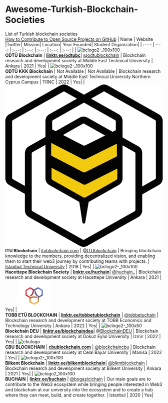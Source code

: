 # Awesome-Turkish-Blockchain-Societies

List of Turkish blockchain societies  
[How to Contribute to Open Source Projects on GitHub](https://www.youtube.com/watch?v=waEb2c9NDL8)
| Name | Website |Twitter| Mission| Location| Year Founded| Student Organization|
| :---: | :---: | :---: | :---: | :---: | :---: | :---: |
| ![bclogo2-_100x100](https://user-images.githubusercontent.com/11755605/199741508-8a4b006f-0220-438d-8339-c5f2258bc814.jpg) </br> **ODTÜ Blockchain** | **[linktr.ee/odtubc](https://linktr.ee/odtubc)**| [@odtublockchain](https://twitter.com/odtublockchain) | Blockchain research and development society at Middle East Technical University | Ankara | 2021 | Yes|
| ![bclogo2-_100x100](https://user-images.githubusercontent.com/32202283/199755139-5f67ae7b-24f9-40ac-a017-9af2dcd92a2d.png) </br> **ODTÜ KKK Blockchain** | Not Available | Not Available | Blockchain research and development society at Middle East Technical University Northern Cyprus Campus | TRNC | 2022 | Yes|
| ![bclogo2-_100x100](https://raw.githubusercontent.com/itublockchain/NFT/main/logo-notext.png) </br> **ITU Blockchain** | [itublockchain.com](https://itublockchain.com) | [@ITUblockchain](https://twitter.com/ITUblockchain) | Bringing blockchain knowledge to the members, providing decentralized vision, and enabling them to start their web3 journey by contributing teams with projects. | [Istanbul Technical University](https://itu.edu.tr/) | 2018 | Yes|
| ![bclogo2-_100x100](https://pbs.twimg.com/profile_images/1512876742742052868/Gjvsijh0_400x400.jpg) </br> **Hacettepe Blockchain Society** | **[linktr.ee/huchain](https://linktr.ee/huchain)**| [@huchain\_](https://twitter.com/huchain_) | Blockchain research and development society at Hacettepe University | Ankara | 2021 | Yes|
| ![tobbetubclogo_100x100](https://raw.githubusercontent.com/cagrigit-hub/images/main/rsz_1logo__strole.png) </br> **TOBB ETÜ BLOCKCHAIN** | **[linktr.ee/tobbetublockchain](https://linktr.ee/tobbetublockchain)** | [@tobbetuchain](https://twitter.com/TobbEtuChain?t=3jUuSShqpKujdZ4kWTgBHA&s=09) | Blockchain research and development society at TOBB Economics and Technology University | Ankara | 2022 | Yes|
| ![bclogo2-_100x50](https://avatars.githubusercontent.com/u/103267178?s=200&v=4) </br> **Blockchain DEU** | **[linktr.ee/blockchaindeu](https://linktr.ee/blockchaindeu)**| [@BlockchainDEU](https://twitter.com/blockchainDEU) | Blockchain research and development society at Dokuz Eylul University | Izmir | 2022 | Yes|
| ![cbulogo](https://pbs.twimg.com/profile_images/1579077283813462018/2bPhv0S3_400x400.png) </br> **CBU BLOCKCHAIN** | **[cbublockchain.com](https://www.cbublockchain.com)** | [@blockchaincbu](https://twitter.com/blockchaincbu) | Blockchain research and development society at Celal Bayar University |  Manisa | 2022 | Yes|
| ![bclogo2-_100x100](https://user-images.githubusercontent.com/83167949/199788445-8a417221-b49c-4bb6-ac8d-a6c75a7691ff.png) </br> **Bilkent Blockchain** |   **[linktr.ee/bilkentblockchain](https://t.co/TWsKttj2uR)**| [@blkntblockchain](https://twitter.com/blkntblockchain) | Blockchain research and development society at Bilkent University | Ankara | 2021 | Yes|
| ![bclogo2_100x100](https://avatars.githubusercontent.com/u/106631518?v=4) </br> **BUCHAIN** | **[linktr.ee/buchain](https://bit.ly/3DCBnSG)** | [@bogazicichain](https://twitter.com/bogazicichain) | Our main goals are to contribute to the Web3 ecosystem while bringing people interested in Web3 and blockchain at our university into the ecosystem and to create a hub where they can meet, build, and create together. | Istanbul | 2020 | Yes|


